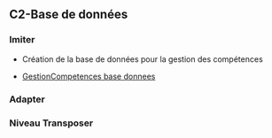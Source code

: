 ## C2-Base de données

### Imiter


- Création de la base de données pour la gestion des compétences 

- [GestionCompetences base donnees](https://github.com/solicoders/soli-lms/issues/37)
  
### Adapter



###  Niveau Transposer




